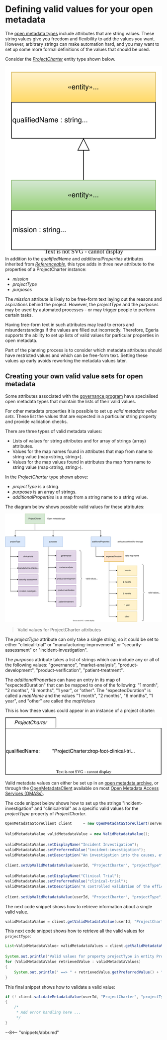 <!-- SPDX-License-Identifier: CC-BY-4.0 -->
<!-- Copyright Contributors to the Egeria project 2020. -->

# Defining valid values for your open metadata

The [open metadata types](/types) include attributes that are string values.  These string values give you freedom and flexibility to add the values you want.  However, arbitrary strings can make automation hard, and you may want to set up some more formal definitions of the values that should be used.

Consider the [*ProjectCharter*](/types/4/0442-Project-Charter) entity type shown below.  

<img src="/guides/planning/valid-values/project-charter-type.svg" style="float:left">

In addition to the *qualifiedName* and *additionalProperties* attributes inherited from [*Referenceable*](/types/0/0010-Base-Model), this type adds in three new attribute to the properties of a ProjectCharter instance:

* *mission*
* *projectType*
* *purposes*

The *mission* attribute is likely to be free-form text laying out the reasons and aspirations behind the project.  However, the *projectType* and the *purposes* may be used by automated processes - or may trigger people to perform certain tasks.  

Having free-form text in such attributes may lead to errors and misunderstandings if the values are filled out incorrectly.  Therefore, Egeria supports the ability to set up lists of valid values for particular properties in open metadata.

Part of the planning process is to consider which metadata attributes should have restricted values and which can be free-form text. Setting these values up early avoids reworking the metadata values later.

## Creating your own valid value sets for open metadata

Some attributes associated with the [governance program](/guides/planning/governance-program) have specialised open metadata types that maintain the lists of their valid values.

For other metadata properties it is possible to set up *valid metadata value sets*.  These list the values that are expected in a particular string property and provide validation checks.

There are three types of valid metadata values:

* Lists of values for string attributes and for array of strings (array<string>) attributes.
* Values for the map names found in attributes that map from name to string value (map<string, string>).
* Values for the map values found in attributes tha map from name to string value (map<string, string>).

In the *ProjectCharter* type shown above:

* *projectType* is a string.
* *purposes* is an array of strings.
* *additionalProperties* is a map from a string name to a string value.

The diagram below shows possible valid values for these attributes:

![valid values for ProjectCharter attributes](project-charter-valid-values.svg)
> Valid values for ProjectCharter attributes

The *projectType* attribute can only take a single string, so it could be set to either "clinical-trial" or "manufacturing-improvement" or "security-assessment" or "incident-investigation".

The *purposes* attribute takes a list of strings which can include any or all of the following values: "governance", "market-analysis", "product-development", "product-verification", "patient-treatment".

The *additionalProperties* can have an entry in its map of "expectedDuration" that can be mapped to one of the following: "1 month", "2 months", "6 months", "1 year", or "other".  The "expectedDuration" is called a *mapName* and the values "1 month", "2 months", "6 months", "1 year", and "other" are called the *mapValues*

This is how these values could appear in an instance of a project charter:

![valid values](project-charter-instance.svg)


Valid metadata values can either be set up in an [open metadata archive](/concepts/open-metadata-archive), or through the [OpenMetadataClient](https://odpi.github.io/egeria/org/odpi/openmetadata/accessservices/governanceprogram/client/OpenMetadataStoreClient.html) available on most [Open Metadata Access Services (OMASs)](/services/omas).


The code snippet below shows how to set up the strings "incident-investigation" and "clinical-trial" as a specific valid values for the *projectType* property of *ProjectCharter*.

```java
OpenMetadataStoreClient client     = new OpenMetadataStoreClient(serverName, serverPlatformRootURL);

ValidMetadataValue validMetadataValue = new ValidMetadataValue();

validMetadataValue.setDisplayName("Incident Investigation");
validMetadataValue.setPreferredValue("incident-investigation");
validMetadataValue.setDescription("An investigation into the causes, effects and remedies for a detected incident.");

client.setUpValidMetadataValue(userId, "ProjectCharter", "projectType", validMetadataValue);

validMetadataValue.setDisplayName("Clinical Trial");
validMetadataValue.setPreferredValue("clinical-trial");
validMetadataValue.setDescription("A controlled validation of the efficacy of a particular treatment with selected patients.");

client.setUpValidMetadataValue(userId, "ProjectCharter", "projectType", validMetadataValue);

```
The next code snippet shows how to retrieve information about a single valid value.

```java
validMetadataValue = client.getValidMetadataValue(userId, "ProjectCharter", "projectType", "clinical-trial");
```
This next code snippet shows how to retrieve all the valid values for `projectType`:
```java
List<ValidMetadataValue> validMetadataValues = client.getValidMetadataValues(userId, "ProjectCharter", "projectType", 0, 0);

System.out.println("Valid values for property projectType in entity ProjectCharter");
for (ValidMetadataValue retrievedValue : validMetadataValues)
{
    System.out.println(" ==> " + retrievedValue.getPreferredValue() + " means " + retrievedValue.getDisplayName() + ": " + retrievedValue.getDescription());
}
```
This final snippet shows how to validate a valid value:
```java
if (! client.validateMetadataValue(userId, "ProjectCharter", "projectType", "incident-investigation"))
{
    /*
     * Add error handling here ...
     */
}
```

--8<-- "snippets/abbr.md"
